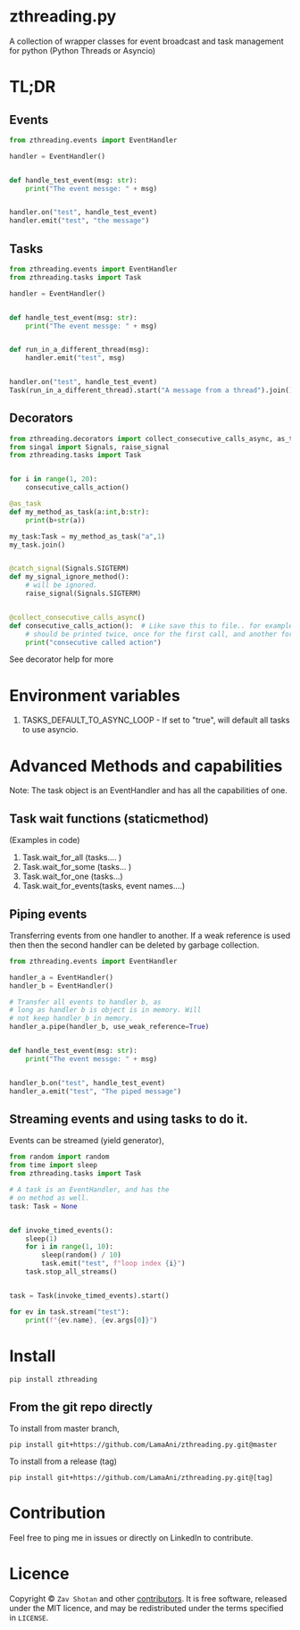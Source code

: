 # zthreading.py

A collection of wrapper classes for event broadcast and task management for python (Python Threads or Asyncio)

# TL;DR

## Events

```python
from zthreading.events import EventHandler

handler = EventHandler()


def handle_test_event(msg: str):
    print("The event messge: " + msg)


handler.on("test", handle_test_event)
handler.emit("test", "the message")
```

## Tasks

```python
from zthreading.events import EventHandler
from zthreading.tasks import Task

handler = EventHandler()


def handle_test_event(msg: str):
    print("The event messge: " + msg)


def run_in_a_different_thread(msg):
    handler.emit("test", msg)


handler.on("test", handle_test_event)
Task(run_in_a_different_thread).start("A message from a thread").join()
```

## Decorators

```python
from zthreading.decorators import collect_consecutive_calls_async, as_task, catch_signal
from singal import Signals, raise_signal
from zthreading.tasks import Task


for i in range(1, 20):
    consecutive_calls_action()

@as_task
def my_method_as_task(a:int,b:str):
    print(b+str(a))

my_task:Task = my_method_as_task("a",1)
my_task.join()


@catch_signal(Signals.SIGTERM)
def my_signal_ignore_method():
    # will be ignored.
    raise_signal(Signals.SIGTERM)


@collect_consecutive_calls_async()
def consecutive_calls_action():  # Like save this to file.. for example.
    # should be printed twice, once for the first call, and another for the last call.
    print("consecutive called action")
```

See decorator help for more

# Environment variables

1. TASKS_DEFAULT_TO_ASYNC_LOOP - If set to "true", will default all tasks to use asyncio.

# Advanced Methods and capabilities

Note: The task object is an EventHandler and has all the capabilities of one.

## Task wait functions (staticmethod)

(Examples in code)

1. Task.wait_for_all (tasks.... )
1. Task.wait_for_some (tasks... )
1. Task.wait_for_one (tasks...)
1. Task.wait_for_events(tasks, event names....)

## Piping events

Transferring events from one handler to another. If a weak reference is used
then then the second handler can be deleted by garbage collection.

```python
from zthreading.events import EventHandler

handler_a = EventHandler()
handler_b = EventHandler()

# Transfer all events to handler b, as
# long as handler b is object is in memory. Will
# not keep handler_b in memory.
handler_a.pipe(handler_b, use_weak_reference=True)


def handle_test_event(msg: str):
    print("The event messge: " + msg)


handler_b.on("test", handle_test_event)
handler_a.emit("test", "The piped message")
```

## Streaming events and using tasks to do it.

Events can be streamed (yield generator),

```python
from random import random
from time import sleep
from zthreading.tasks import Task

# A task is an EventHandler, and has the
# on method as well.
task: Task = None


def invoke_timed_events():
    sleep(1)
    for i in range(1, 10):
        sleep(random() / 10)
        task.emit("test", f"loop index {i}")
    task.stop_all_streams()


task = Task(invoke_timed_events).start()

for ev in task.stream("test"):
    print(f"{ev.name}, {ev.args[0]}")
```

# Install

```shell
pip install zthreading
```

## From the git repo directly

To install from master branch,

```shell
pip install git+https://github.com/LamaAni/zthreading.py.git@master
```

To install from a release (tag)

```shell
pip install git+https://github.com/LamaAni/zthreading.py.git@[tag]
```

# Contribution

Feel free to ping me in issues or directly on LinkedIn to contribute.

# Licence

Copyright ©
`Zav Shotan` and other [contributors](https://github.com/LamaAni/postgres-xl-helm/graphs/contributors).
It is free software, released under the MIT licence, and may be redistributed under the terms specified in `LICENSE`.
